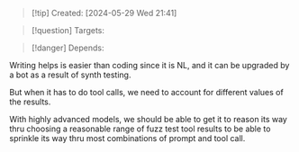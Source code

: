
>[!tip] Created: [2024-05-29 Wed 21:41]

>[!question] Targets: 

>[!danger] Depends: 

Writing helps is easier than coding since it is NL, and it can be upgraded by a bot as a result of synth testing.

But when it has to do tool calls, we need to account for different values of the results.

With highly advanced models, we should be able to get it to reason its way thru choosing a reasonable range of fuzz test tool results to be able to sprinkle its way thru most combinations of prompt and tool call.